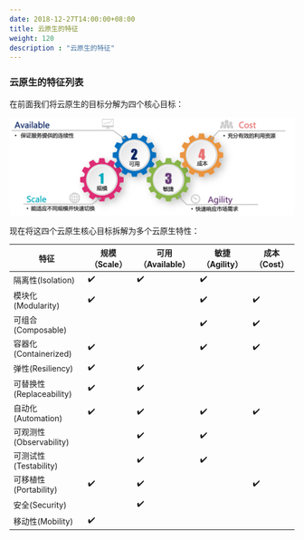 ```yaml
---
date: 2018-12-27T14:00:00+08:00
title: 云原生的特征
weight: 120
description : "云原生的特征"
---
```


### 云原生的特征列表

在前面我们将云原生的目标分解为四个核心目标：

![](../images/cloud-native-goals.png)

现在将这四个云原生核心目标拆解为多个云原生特性：

| 特征                     | 规模（Scale） | 可用（Available） | 敏捷（Agility） | 成本（Cost） |
| ------------------------ | ------------- | ----------------- | --------------- | ------------ |
| 隔离性(Isolation)        | ✔️             | ✔️                 | ✔️               |              |
| 模块化(Modularity)       | ✔️             |                   | ✔️               | ✔️            |
| 可组合(Composable)       |               |                   | ✔️               | ✔️            |
| 容器化(Containerized)    | ✔️             |                   | ✔️               | ✔️            |
| 弹性(Resiliency)         | ✔️             | ✔️                 |                 |              |
| 可替换性(Replaceability) | ✔️             | ✔️                 |                 |              |
| 自动化(Automation)       | ✔️             | ✔️                 | ✔️               | ✔️            |
| 可观测性(Observability)  |               | ✔️                 | ✔️               |              |
| 可测试性(Testability)    |               | ✔️                 | ✔️               |              |
| 可移植性(Portability)    | ✔️             | ✔️                 |                 | ✔️            |
| 安全(Security)           |               | ✔️                 |                 |              |
| 移动性(Mobility)         | ✔️             |                   |                 |              |

